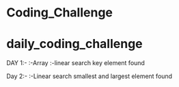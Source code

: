 # Coding_Challenge
# daily_coding_challenge

DAY 1:-
:-Array
:-linear search key element found

Day 2:-
:-Linear search smallest and largest element found
